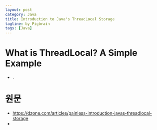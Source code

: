 ```yaml
---
layout: post
category: Java
title: Introduction to Java's ThreadLocal Storage
tagline: by Pigbrain
tags: [Java]
---
```


<!--more-->

# What is ThreadLocal? A Simple Example  
* .
  
# 원문  
* https://dzone.com/articles/painless-introduction-javas-threadlocal-storage  
* 

